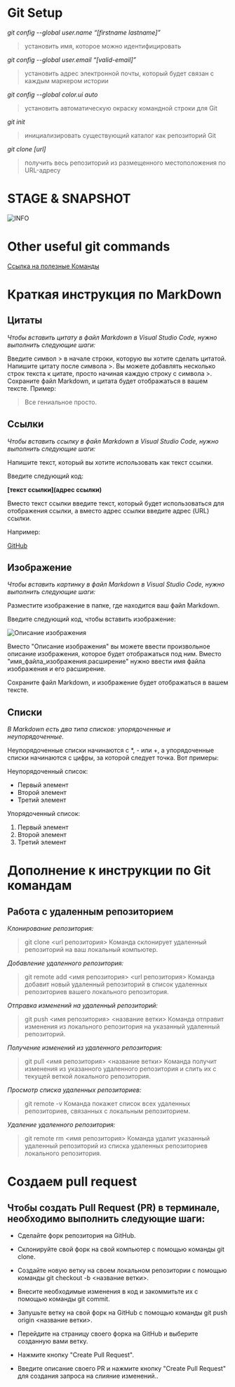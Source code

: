 # Git Setup
*git config --global user.name “[firstname lastname]”*
>установить имя, которое можно идентифицировать

*git config --global user.email “[valid-email]”*
>установить адрес электронной почты, который будет связан с каждым маркером истории

*git config --global color.ui auto*
>установить автоматическую окраску командной строки для Git

*git init*
>инициализировать существующий каталог как репозиторий Git

*git clone [url]*
>получить весь репозиторий из размещенного местоположения по URL-адресу

# STAGE & SNAPSHOT

![**INFO**](git_info.png)

# Other useful git commands

[Ссылка на полезные Команды](https://education.github.com/git-cheat-sheet-education.pdf)

# Краткая инcтрукция по MarkDown

## Цитаты

*Чтобы вставить цитату в файл Markdown в Visual Studio Code, нужно выполнить следующие шаги:*

Введите символ > в начале строки, которую вы хотите сделать цитатой.
Напишите цитату после символа >. Вы можете добавлять несколько строк текста к цитате, просто начиная каждую строку с символа >.
Сохраните файл Markdown, и цитата будет отображаться в вашем тексте. Пример:

> Все гениальное просто.

## Ссылки

*Чтобы вставить ссылку в файл Markdown в Visual Studio Code, нужно выполнить следующие шаги:*

Напишите текст, который вы хотите использовать как текст ссылки.

Введите следующий код:


**[текст ссылки](адрес ссылки)**


Вместо текст ссылки введите текст, который будет использоваться для отображения ссылки, а вместо адрес ссылки введите адрес (URL) ссылки.

Например:

[GitHub](https://github.com/)

## Изображение

*Чтобы вставить картинку в файл Markdown в Visual Studio Code, нужно выполнить следующие шаги:*

Разместите изображение в папке, где находится ваш файл Markdown.

Введите следующий код, чтобы вставить изображение:

![Описание изображения](имя_файла_изображения.расширение)

Вместо "Описание изображения" вы можете ввести произвольное описание изображения, которое будет отображаться под ним. Вместо "имя_файла_изображения.расширение" нужно ввести имя файла изображения и его расширение.

Сохраните файл Markdown, и изображение будет отображаться в вашем тексте.

## Списки

*В Markdown есть два типа списков: упорядоченные и неупорядоченные.*

Неупорядоченные списки начинаются с *, - или +, а упорядоченные списки начинаются с цифры, за которой следует точка. Вот примеры:

Неупорядоченный список:
* Первый элемент
* Второй элемент
* Третий элемент

Упорядоченный список:
1. Первый элемент
2. Второй элемент
3. Третий элемент



# Дополнение к инструкции по Git командам

## Работа с удаленным репозиторием

*Клонирование репозитория:*

>git clone <url репозитория>
Команда склонирует удаленный репозиторий на ваш локальный компьютер.

*Добавление удаленного репозитория:*


>git remote add <имя репозитория> <url репозитория>
Команда добавит новый удаленный репозиторий в список удаленных репозиториев вашего локального репозитория.

*Отправка изменений на удаленный репозиторий:*

>git push <имя репозитория> <название ветки>
Команда отправит изменения из локального репозитория на указанный удаленный репозиторий.

*Получение изменений из удаленного репозитория:*

>git pull <имя репозитория> <название ветки>
Команда получит изменения из указанного удаленного репозитория и слить их с текущей веткой локального репозитория.

*Просмотр списка удаленных репозиториев:*

>git remote -v
Команда покажет список всех удаленных репозиториев, связанных с локальным репозиторием.

*Удаление удаленного репозитория:*

>git remote rm <имя репозитория>
Команда удалит указанный удаленный репозиторий из списка удаленных репозиториев локального репозитория.

# Создаем pull request

## Чтобы создать Pull Request (PR) в терминале, необходимо выполнить следующие шаги:

* Сделайте форк репозитория на GitHub.

* Склонируйте свой форк на свой компьютер с помощью команды git clone.

* Создайте новую ветку на своем локальном репозитории с помощью команды git checkout -b <название ветки>.

* Внесите необходимые изменения в код и закоммитьте их с помощью команды git commit.

* Запушьте ветку на свой форк на GitHub с помощью команды git push origin <название ветки>.

* Перейдите на страницу своего форка на GitHub и выберите созданную вами ветку.

* Нажмите кнопку "Create Pull Request".

* Введите описание своего PR и нажмите кнопку "Create Pull Request" для создания запроса на слияние изменений..